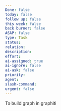 ```yaml
---
Done: false
today: false
follow up: false
this week: false
back burner: false
ASAP: false
type: Task
status:
relation:
description:
effort:
ai-assigned: true
ai-ignore: false
ai-ask: false
priority:
agent:
slash-command:
urgent: false
---
```

To build graph in graphiti
